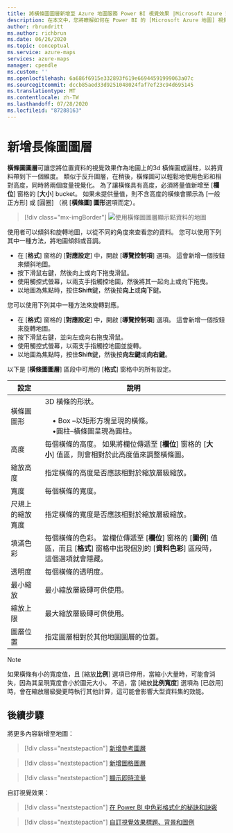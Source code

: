 ```yaml
---
title: 將橫條圖圖層新增至 Azure 地圖服務 Power BI 視覺效果 |Microsoft Azure 對應
description: 在本文中，您將瞭解如何在 Power BI 的 [Microsoft Azure 地圖] 視覺效果中使用橫條圖圖層。
author: rbrundritt
ms.author: richbrun
ms.date: 06/26/2020
ms.topic: conceptual
ms.service: azure-maps
services: azure-maps
manager: cpendle
ms.custom: ''
ms.openlocfilehash: 6a686f6915e332893f619e66944591999063a07c
ms.sourcegitcommit: dccb85aed33d9251048024faf7ef23c94d695145
ms.translationtype: MT
ms.contentlocale: zh-TW
ms.lasthandoff: 07/28/2020
ms.locfileid: "87288163"
---
```

# <a name="add-a-bar-chart-layer"></a>新增長條圖圖層

**橫條圖圖層**可讓您將位置資料的視覺效果作為地圖上的3d 橫條圖或圓柱，以將資料帶到下一個維度。 類似于反升圖層，在稍後，橫條圖可以輕鬆地使用色彩和相對高度，同時將兩個度量視覺化。 為了讓橫條具有高度，必須將量值新增至 [**欄位**] 窗格的 [**大小**] bucket。 如果未提供量值，則不含高度的橫條會顯示為 [一般正方形] 或 [圓圈] （視 [**橫條圖] 圖形**選項而定）。

> [!div class="mx-imgBorder"]
> ![使用橫條圖圖層顯示點資料的地圖](media/power-bi-visual/bar-chart-layer-styled.png)

使用者可以傾斜和旋轉地圖，以從不同的角度來查看您的資料。 您可以使用下列其中一種方法，將地圖傾斜或音調。

-   在 [**格式**] 窗格的 [**對應設定**] 中，開啟 [**導覽控制項**] 選項。 這會新增一個按鈕來傾斜地圖。
-   按下滑鼠右鍵，然後向上或向下拖曳滑鼠。
-   使用觸控式螢幕，以兩支手指觸控地圖，然後將其一起向上或向下拖曳。
-   以地圖為焦點時，按住**Shift**鍵，然後按**向上**或**向下**鍵。

您可以使用下列其中一種方法來旋轉對應。

-   在 [**格式**] 窗格的 [**對應設定**] 中，開啟 [**導覽控制項**] 選項。 這會新增一個按鈕來旋轉地圖。
-   按下滑鼠右鍵，並向左或向右拖曳滑鼠。
-   使用觸控式螢幕，以兩支手指觸控地圖並旋轉。
-   以地圖為焦點時，按住**Shift**鍵，然後按**向左鍵**或**向右鍵**。

以下是 [**橫條圖圖層**] 區段中可用的 [**格式**] 窗格中的所有設定。

| 設定              | 說明      |
|----------------------|------------------|
| 橫條圖圖形            | 3D 橫條的形狀。<br/><br/>&nbsp;&nbsp;&nbsp;&nbsp;• Box –以矩形方塊呈現的橫條。<br/>&nbsp;&nbsp;&nbsp;&nbsp;•圓柱–橫條圖呈現為圓柱。 |
| 高度               | 每個橫條的高度。 如果將欄位傳遞至 [**欄位**] 窗格的 [**大小**] 值區，則會相對於此高度值來調整橫條圖。 |
| 縮放高度 | 指定橫條的高度是否應該相對於縮放層級縮放。 |
| 寬度                | 每個橫條的寬度。  |
| 尺規上的縮放寬度  | 指定橫條的寬度是否應該相對於縮放層級縮放。  |
| 填滿色彩           | 每個橫條的色彩。 當欄位傳遞至 [**欄位**] 窗格的 [**圖例**] 值區，而且 [**格式**] 窗格中出現個別的 [**資料色彩**] 區段時，這個選項就會隱藏。 |
| 透明度         | 每個橫條的透明度。 |
| 最小縮放             | 最小縮放層級磚可供使用。 |
| 縮放上限             | 最大縮放層級磚可供使用。 |
| 圖層位置       | 指定圖層相對於其他地圖圖層的位置。 |

> [!NOTE]
> 如果橫條有小的寬度值，且 [縮放**比例**] 選項已停用，當縮小大量時，可能會消失，因為其呈現寬度會小於圖元大小。 不過，當 [縮放**比例寬度**] 選項為 [已啟用] 時，會在縮放層級變更時執行其他計算，這可能會影響大型資料集的效能。

## <a name="next-steps"></a>後續步驟

將更多內容新增至地圖：

> [!div class="nextstepaction"]
> [新增參考圖層](power-bi-visual-add-reference-layer.md)

> [!div class="nextstepaction"]
> [新增圖格圖層](power-bi-visual-add-tile-layer.md)

> [!div class="nextstepaction"]
> [顯示即時流量](power-bi-visual-show-real-time-traffic.md)

自訂視覺效果：

> [!div class="nextstepaction"]
> [在 Power BI 中色彩格式化的秘訣和訣竅](https://docs.microsoft.com/power-bi/visuals/service-tips-and-tricks-for-color-formatting)

> [!div class="nextstepaction"]
> [自訂視覺效果標題、背景和圖例](https://docs.microsoft.com/power-bi/visuals/power-bi-visualization-customize-title-background-and-legend)
